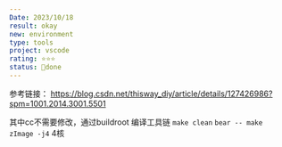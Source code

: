 ```yaml
---
Date: 2023/10/18
result: okay
new: environment
type: tools
project: vscode
rating: ⭐⭐⭐
status: 🌲done
---
```



参考链接：
https://blog.csdn.net/thisway_diy/article/details/127426986?spm=1001.2014.3001.5501

其中cc不需要修改，通过buildroot 编译工具链
`make clean`
`bear -- make zImage -j4` 4核



